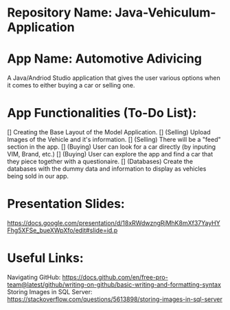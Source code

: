 # Repository Name: Java-Vehiculum-Application
# App Name: Automotive Adivicing
A Java/Andriod Studio application that gives the user various options when it comes to either buying a car or selling one.

# App Functionalities (To-Do List):
[] Creating the Base Layout of the Model Application.
[] (Selling) Upload Images of the Vehicle and it's information. 
[] (Selling) There will be a "feed" section in the app.
[] (Buying) User can look for a car directly (by inputing VIM, Brand, etc.)
[] (Buying) User can explore the app and find a car that they piece together with a questionaire.
[] (Databases) Create the databases with the dummy data and information to display as vehicles being sold in our app. 

# Presentation Slides: 
https://docs.google.com/presentation/d/18xRWdwzngRjMhK8mXf37YayHYFhg5XFSe_bueXWpXfo/edit#slide=id.p

# Useful Links:
Navigating GitHub: https://docs.github.com/en/free-pro-team@latest/github/writing-on-github/basic-writing-and-formatting-syntax
Storing Images in SQL Server: https://stackoverflow.com/questions/5613898/storing-images-in-sql-server
